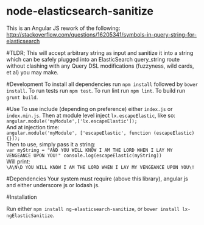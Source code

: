 # node-elasticsearch-sanitize

This is an Angular JS rework of the following:
http://stackoverflow.com/questions/16205341/symbols-in-query-string-for-elasticsearch

#TLDR; 
This will accept arbitrary string as input and sanitize it into a string which can be safely plugged into an ElasticSearch query_string route without clashing with any Query DSL modifications (fuzzyness, wild cards, et al) you may make.

#Development
To install all dependencies run `npm install` followed by `bower install`. To run tests run `npm test`. To run lint run `npm lint`. To build run `grunt build`.

#Use
To use include (depending on preference) either `index.js` or `index.min.js`.
Then at module level inject `lx.escapeElastic`, like so:  
`angular.module('myModule',['lx.escapeElastic']);`  
And at injection time:  
`angular.module('myModule', ['escapeElastic', function (escapeElastic) {}]);`  
Then to use, simply pass it a string:  
`var myString = "AND YOU WILL KNOW I AM THE LORD WHEN I LAY MY VENGEANCE UPON YOU!"
console.log(escapeElastic(myString))`  
Will print:  
`\A\N\D YOU WILL KNOW I AM THE LORD WHEN I LAY MY VENGEANCE UPON YOU\!`

#Dependencies
Your system must require (above this library), angular js and either underscore js or lodash js.

#Installation

Run either `npm install ng-elasticsearch-sanitize`, or `bower install lx-ngElasticSanitize`.
